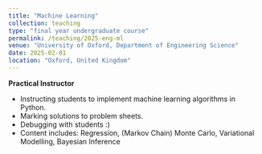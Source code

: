 ```yaml
---
title: "Machine Learning"
collection: teaching
type: "final year undergraduate course"
permalink: /teaching/2025-eng-ml
venue: "University of Oxford, Department of Engineering Science"
date: 2025-02-01
location: "Oxford, United Kingdom"
---
```


**Practical Instructor**

- Instructing students to implement machine learning algorithms in Python.
- Marking solutions to problem sheets.
- Debugging with students :)
- Content includes: Regression, (Markov Chain) Monte Carlo, Variational Modelling, Bayesian Inference
